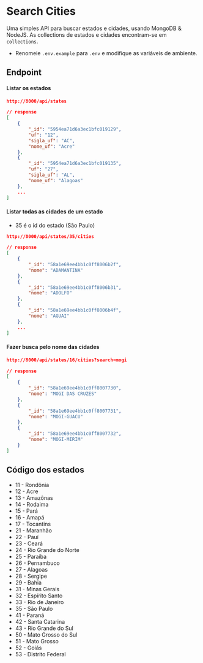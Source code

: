# Search Cities ###

Uma simples API para buscar estados e cidades, usando MongoDB & NodeJS. As collections de estados e cidades encontram-se em `collections`.

* Renomeie `.env.example` para `.env` e modifique as variáveis de ambiente.

## Endpoint

#### Listar os estados
```json
http://8000/api/states

// response
[
    {
        "_id": "5954ea71d6a3ec1bfc019129",
        "uf": "12",
        "sigla_uf": "AC",
        "nome_uf": "Acre"
    },
    {
        "_id": "5954ea71d6a3ec1bfc019135",
        "uf": "27",
        "sigla_uf": "AL",
        "nome_uf": "Alagoas"
    },
    ...
]
```

#### Listar todas as cidades de um estado
* 35 é o id do estado (São Paulo)
```json
http://8000/api/states/35/cities

// response
[
    {
        "_id": "58a1e69ee4bb1c0ff8006b2f",
        "nome": "ADAMANTINA"
    },
    {
        "_id": "58a1e69ee4bb1c0ff8006b31",
        "nome": "ADOLFO"
    },
    {
        "_id": "58a1e69ee4bb1c0ff8006b4f",
        "nome": "AGUAI"
    },
    ...
]
```

#### Fazer busca pelo nome das cidades
```json
http://8000/api/states/16/cities?search=mogi

// response
[
    {
        "_id": "58a1e69ee4bb1c0ff8007730",
        "nome": "MOGI DAS CRUZES"
    },
    {
        "_id": "58a1e69ee4bb1c0ff8007731",
        "nome": "MOGI-GUACU"
    },
    {
        "_id": "58a1e69ee4bb1c0ff8007732",
        "nome": "MOGI-MIRIM"
    }
]
```

## Código dos estados
* 11 - Rondônia
* 12 - Acre
* 13 - Amazônas
* 14 - Rodaima
* 15 - Pará
* 16 - Amapá
* 17 - Tocantins
* 21 - Maranhão
* 22 - Pauí
* 23 - Ceará
* 24 - Rio Grande do Norte
* 25 - Paraíba
* 26 - Pernambuco
* 27 - Alagoas
* 28 - Sergipe
* 29 - Bahia 
* 31 - Minas Gerais
* 32 - Espírito Santo
* 33 - Rio de Janeiro
* 35 - São Paulo
* 41 - Paraná
* 42 - Santa Catarina
* 43 - Rio Grande do Sul
* 50 - Mato Grosso do Sul
* 51 - Mato Grosso
* 52 - Goiás
* 53 - Distrito Federal